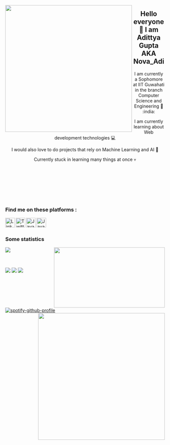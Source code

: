 <a href="URL_REDIRECT" target="blank"><img align="left" src="https://media.giphy.com/media/lP4cWYi3fIKL1MMmoO/giphy.gif" height="400" /></a>
<!-- <div align="center" style="font-size:40px"> -->
<h2 align="center"> Hello everyone 👋 I am Adittya Gupta AKA Nova_Adi </h2>
<p align="center"> I am currently a Sophomore at IIT Guwahati in the branch Computer Science and Engineering 🏫 :india: </p>
<p align="center"> I am currently learning about Web development technologies 💻</p>
<p align="center"> I would also love to do projects that rely on Machine Learning and AI 🤖</p>
<p align="center"> Currently stuck in learning many things at once 💀 </p>
<br>
<br>
<br>
<br>
<br>
<br>

### Find me on these platforms :
<a href ="https://www.linkedin.com/in/adittya-gupta-b64356224/"><img align="left" alt="LinkedIn" width="30px" src="https://user-images.githubusercontent.com/95131750/194147562-e602b2a3-5a01-4e21-8af1-f14f212c5633.png"/></a>
<a href="https://twitter.com/AdittyaGupta3"><img align="left" alt="Twitter" width="30px" src="https://user-images.githubusercontent.com/95131750/194147272-9c12938a-a6df-4e30-92e9-3093ae2ef192.png"/></a>
<a href="https://www.instagram.com/adittya._gupta/"><img align="left" alt="Java" width="30px" src="https://user-images.githubusercontent.com/95131750/194147749-28a00de3-60dc-441b-af8a-1c9c319e948a.png"/></a>
<a href="https://www.discordapp.com/users/2749"><img align="left" alt="Java" width="30px" src="https://user-images.githubusercontent.com/95131750/194148040-d636d72d-23bb-4530-9206-6c8d47e37817.png"/></a>

<br>
<br>

### Some statistics

<a href="https://github.com/anuraghazra/github-readme-stats">
  <img align="center" src="https://github-readme-stats.vercel.app/api?username=Adittya-Gupta&count_private=true&theme=radical" />
</a>

<a href="https://github.com/anuraghazra/github-readme-stats">
  <img align="right" src="https://github-readme-stats.vercel.app/api/top-langs/?username=Adittya-Gupta&layout=compact" height="190" width="350"/>
</a>

<br>
<br>
<br>

<img src="https://cp-logo.vercel.app/codeforces/Nova_Adi"/> <img src="https://cp-logo.vercel.app/atcoder/Nova_Adi"/> ![](https://komarev.com/ghpvc/?username=Adittya-Gupta)

<br>
<br>

[![spotify-github-profile](https://spotify-github-profile.vercel.app/api/view?uid=31sby5ucregfphdbj27ujb42tnjm&cover_image=true&theme=default&show_offline=false&bar_color=48e543&bar_color_cover=true)](https://github.com/kittinan/spotify-github-profile) <img src="https://user-images.githubusercontent.com/95131750/194231030-75540146-403e-41db-86b2-9ae8e3cdc33c.png" height="400" align="right"/>



<!--   </div> -->
<!---
Adittya-Gupta/Adittya-Gupta is a ✨ special ✨ repository because its `README.md` (this file) appears on your GitHub profile.
You can click the Preview link to take a look at your changes.
--->

